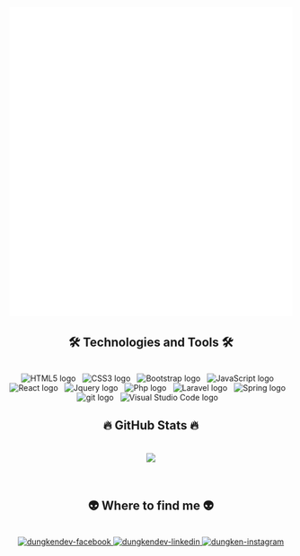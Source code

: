 <!-- Trungquandev -->
<a href="#" target="_blank">
  <img height="550" src="svg/trungquandev.svg" width="1200" alt="dungkendev-official" />
</a>

<h2 align="center">🛠 Technologies and Tools 🛠</h2>
<br>
<div align="center" style="width: 500px;"> 
<!-- https://simpleicons.org/ -->
<span><img src="https://img.shields.io/badge/HTML5-282C34?logo=html5&logoColor=E34F26" alt="HTML5 logo" title="HTML5" height="25" /></span>
&nbsp; 
<span><img src="https://img.shields.io/badge/CSS3-282C34?logo=css3&logoColor=1572B6" alt="CSS3 logo" title="CSS3" height="25" /></span>
&nbsp;
<span><img src="https://img.shields.io/badge/Bootstrap-282C34?logo=bootstrap&logoColor=7952B3" alt="Bootstrap logo" title="Bootstrap" height="25" /></span>
&nbsp;
<span><img src="https://img.shields.io/badge/JavaScript-282C34?logo=javascript&logoColor=F7DF1E" alt="JavaScript logo" title="JavaScript" height="25" /></span>
&nbsp;
<span><img src="https://img.shields.io/badge/Jquery-282C34?logo=jquery&logoColor=61DAFB" alt="React logo" title="React" height="25" /></span>
&nbsp;
<span><img src="https://img.shields.io/badge/React-282C34?logo=react&logoColor=0769AD" alt="Jquery logo" title="jquery" height="25" /></span>
&nbsp;
<span><img src="https://img.shields.io/badge/PHP-282C34?logo=php&logoColor=777BB4" alt="Php logo" title="php" height="25" /></span>
&nbsp;
<span><img src="https://img.shields.io/badge/Laravel-282C34?logo=laravel&logoColor=FF2D20" alt="Laravel logo" title="laravel" height="25" /></span>
&nbsp;
<span><img src="https://img.shields.io/badge/Spring-282C34?logo=spring&logoColor=6DB33F" alt="Spring logo" title="spring" height="25" /></span>
&nbsp;
<span><img src="https://img.shields.io/badge/Git/Github-282C34?logo=git&logoColor=F05032" alt="git logo" title="git" height="25" /></span>
&nbsp;
<span><img src="https://img.shields.io/badge/VS%20Code-282C34?logo=visual-studio-code&logoColor=007ACC" alt="Visual Studio Code logo" title="Visual Studio Code" height="25" /></span>
&nbsp;
<br>
</div>
<h2 align="center">🔥 GitHub Stats 🔥</h2>
<!-- https://github.com/anuraghazra/github-readme-stats -->
<br>
<div align=center>
  <a href="#" title="Dungkendev">
    <img width="315" align="center" src="https://github-readme-stats.vercel.app/api/top-langs/?username=VinCentProgrammer&hide=c%23,powershell,Mathematica,Ruby,Objective-C,Objective-C%2b%2b,Cuda&title_color=61dafb&text_color=ffffff&icon_color=61dafb&bg_color=20232a&langs_count=8&layout=compact&border_color=61dafb&hide_border=true" />
  </a>
</div>

<br>
<br>
<h2 align="center">👽 Where to find me 👽</h2>
<br>
<!-- https://icons8.com -->
<div align="center">
  <a href="https://www.facebook.com/profile.php?id=100050175040333" target="blank">
    <img src="https://img.icons8.com/bubbles/100/000000/facebook-new.png" alt="dungkendev-facebook" />
  </a>
  <a href="https://www.linkedin.com/in/dungdev" target="blank">
    <img src="https://img.icons8.com/bubbles/100/000000/linkedin.png" alt="dungkendev-linkedin" />
  </a>
  <a href="https://instagram.com/the.ken.dunn" target="blank">
    <img src="https://img.icons8.com/bubbles/100/000000/instagram.png" alt="dungken-instagram" />
  </a>
</div>



